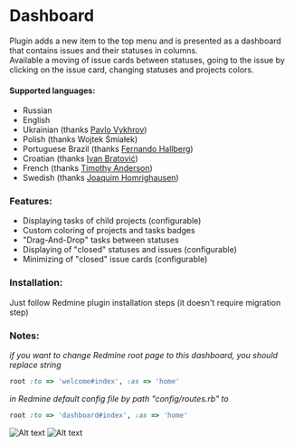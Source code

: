 # Dashboard 

Plugin adds a new item to the top menu and is presented as a dashboard that contains issues and their statuses in columns.  
Available a moving of issue cards between statuses, going to the issue by clicking on the issue card, changing statuses and projects colors.  

#### Supported languages:
- Russian
- English
- Ukrainian (thanks [Pavlo Vykhrov](https://github.com/Rosgard2012))
- Polish (thanks Wojtek Śmiałek)
- Portuguese Brazil (thanks [Fernando Hallberg](https://github.com/fernandohallberg))
- Croatian (thanks [Ivan Bratović](https://github.com/ivanbratovic))
- French (thanks [Timothy Anderson](https://github.com/Timothy-Anders0n))
- Swedish (thanks [Joaquim Homrighausen](https://github.com/joho1968))

### Features:  
- Displaying tasks of child projects (configurable)
- Custom coloring of projects and tasks badges
- "Drag-And-Drop" tasks between statuses
- Displaying of "closed" statuses and issues (configurable)
- Minimizing of "closed" issue cards (configurable)

### Installation:  
Just follow Redmine plugin installation steps (it doesn't require migration step)

### Notes: 
*if you want to change Redmine root page to this dashboard, you should replace string*
```ruby
root :to => 'welcome#index', :as => 'home'
```
*in Redmine default config file by path "config/routes.rb" to*
```ruby
root :to => 'dashboard#index', :as => 'home'
```

![Alt text](screenshots/gif1.gif)
![Alt text](screenshots/screen2.png)
